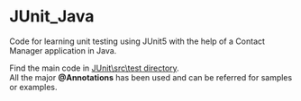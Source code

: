 # JUnit_Java

Code for learning unit testing using JUnit5 with the help of a Contact Manager application in Java.

Find the main code in [JUnit\src\test directory](https://github.com/Iltwats/JUnit_Java/blob/master/src/test/java/ContactManagerTest.java).</br>
All the major **@Annotations** has been used and can be referred for samples or examples.
